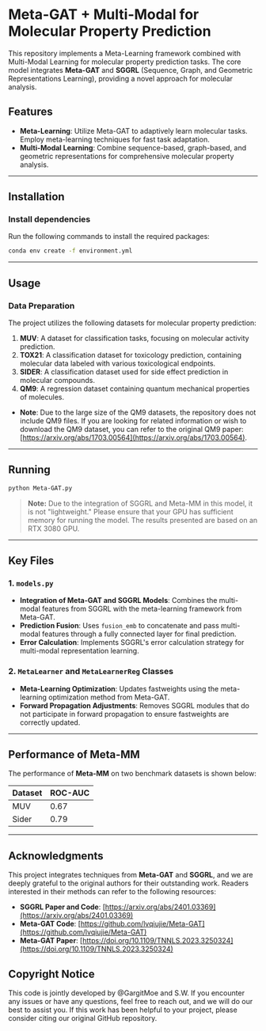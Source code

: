 # Meta-GAT + Multi-Modal for Molecular Property Prediction

This repository implements a Meta-Learning framework combined with Multi-Modal Learning for molecular property prediction tasks. The core model integrates **Meta-GAT** and **SGGRL** (Sequence, Graph, and Geometric Representations Learning), providing a novel approach for molecular analysis.

## Features

- **Meta-Learning**: Utilize Meta-GAT to adaptively learn molecular tasks. Employ meta-learning techniques for fast task adaptation.
- **Multi-Modal Learning**: Combine sequence-based, graph-based, and geometric representations for comprehensive molecular property analysis.

---

## Installation

### Install dependencies

Run the following commands to install the required packages:

```bash
conda env create -f environment.yml
```
---

## Usage

### Data Preparation
The project utilizes the following datasets for molecular property prediction:

1. **MUV**: A dataset for classification tasks, focusing on molecular activity prediction.
2. **TOX21**: A classification dataset for toxicology prediction, containing molecular data labeled with various toxicological endpoints.
3. **SIDER**: A classification dataset used for side effect prediction in molecular compounds.
4. **QM9**: A regression dataset containing quantum mechanical properties of molecules.


- **Note**: Due to the large size of the QM9 datasets, the repository does not include QM9 files.
If you are looking for related information or wish to download the QM9 dataset, you can refer to the original QM9 paper: [https://arxiv.org/abs/1703.00564](https://arxiv.org/abs/1703.00564).
---

## Running

```bash
python Meta-GAT.py
```
> **Note:** Due to the integration of SGGRL and Meta-MM in this model, it is not "lightweight." Please ensure that your GPU has sufficient memory for running the model. The results presented are based on an RTX 3080 GPU.

---

## Key Files

### 1. `models.py`

- **Integration of Meta-GAT and SGGRL Models**: Combines the multi-modal features from SGGRL with the meta-learning framework from Meta-GAT.
- **Prediction Fusion**: Uses `fusion_emb` to concatenate and pass multi-modal features through a fully connected layer for final prediction.
- **Error Calculation**: Implements SGGRL's error calculation strategy for multi-modal representation learning.

### 2. `MetaLearner` and `MetaLearnerReg` Classes

- **Meta-Learning Optimization**: Updates fastweights using the meta-learning optimization method from Meta-GAT.
- **Forward Propagation Adjustments**: Removes SGGRL modules that do not participate in forward propagation to ensure fastweights are correctly updated.

---
## Performance of Meta-MM

The performance of **Meta-MM** on two benchmark datasets is shown below:

| Dataset | ROC-AUC |
| ------- | ------- |
| MUV     | 0.67    |
| Sider   | 0.79    |

---
## Acknowledgments

This project integrates techniques from **Meta-GAT** and **SGGRL**, and we are deeply grateful to the original authors for their outstanding work. Readers interested in their methods can refer to the following resources:

- **SGGRL Paper and Code**: [https://arxiv.org/abs/2401.03369](https://arxiv.org/abs/2401.03369)
- **Meta-GAT Code**: [https://github.com/lvqiujie/Meta-GAT](https://github.com/lvqiujie/Meta-GAT)
- **Meta-GAT Paper**: [https://doi.org/10.1109/TNNLS.2023.3250324](https://doi.org/10.1109/TNNLS.2023.3250324)


## Copyright Notice

This code is jointly developed by @GargitMoe and S.W. If you encounter any issues or have any questions, feel free to reach out, and we will do our best to assist you.
If this work has been helpful to your project, please consider citing our original GitHub repository.


